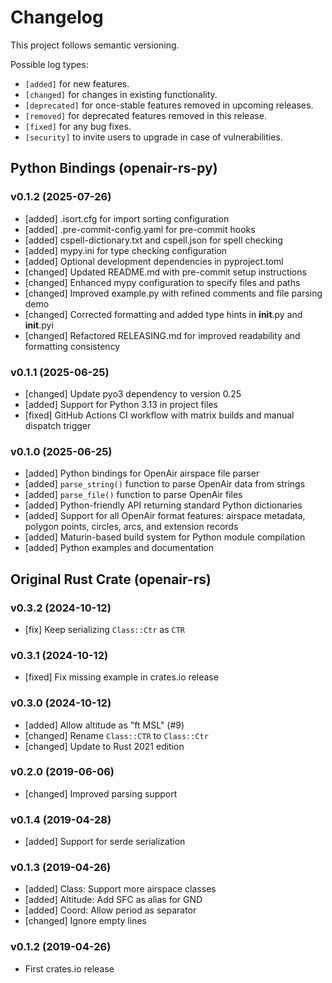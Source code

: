 # Changelog

This project follows semantic versioning.

Possible log types:

- `[added]` for new features.
- `[changed]` for changes in existing functionality.
- `[deprecated]` for once-stable features removed in upcoming releases.
- `[removed]` for deprecated features removed in this release.
- `[fixed]` for any bug fixes.
- `[security]` to invite users to upgrade in case of vulnerabilities.

## Python Bindings (openair-rs-py)

### v0.1.2 (2025-07-26)

- [added] .isort.cfg for import sorting configuration
- [added] .pre-commit-config.yaml for pre-commit hooks
- [added] cspell-dictionary.txt and cspell.json for spell checking
- [added] mypy.ini for type checking configuration
- [added] Optional development dependencies in pyproject.toml
- [changed] Updated README.md with pre-commit setup instructions
- [changed] Enhanced mypy configuration to specify files and paths
- [changed] Improved example.py with refined comments and file parsing demo
- [changed] Corrected formatting and added type hints in __init__.py and __init__.pyi
- [changed] Refactored RELEASING.md for improved readability and formatting consistency

### v0.1.1 (2025-06-25)

- [changed] Update pyo3 dependency to version 0.25
- [added] Support for Python 3.13 in project files
- [fixed] GitHub Actions CI workflow with matrix builds and manual dispatch trigger

### v0.1.0 (2025-06-25)

- [added] Python bindings for OpenAir airspace file parser
- [added] `parse_string()` function to parse OpenAir data from strings
- [added] `parse_file()` function to parse OpenAir files
- [added] Python-friendly API returning standard Python dictionaries
- [added] Support for all OpenAir format features: airspace metadata, polygon points, circles, arcs, and extension records
- [added] Maturin-based build system for Python module compilation
- [added] Python examples and documentation

## Original Rust Crate (openair-rs)

### v0.3.2 (2024-10-12)

- [fix] Keep serializing `Class::Ctr` as `CTR`

### v0.3.1 (2024-10-12)

- [fixed] Fix missing example in crates.io release

### v0.3.0 (2024-10-12)

- [added] Allow altitude as "ft MSL" (#9)
- [changed] Rename `Class::CTR` to `Class::Ctr`
- [changed] Update to Rust 2021 edition

### v0.2.0 (2019-06-06)

- [changed] Improved parsing support

### v0.1.4 (2019-04-28)

- [added] Support for serde serialization

### v0.1.3 (2019-04-26)

- [added] Class: Support more airspace classes
- [added] Altitude: Add SFC as alias for GND
- [added] Coord: Allow period as separator
- [changed] Ignore empty lines

### v0.1.2 (2019-04-26)

- First crates.io release
